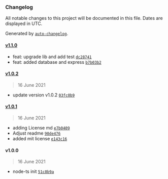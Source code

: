 ### Changelog

All notable changes to this project will be documented in this file. Dates are displayed in UTC.

Generated by [`auto-changelog`](https://github.com/CookPete/auto-changelog).

#### [v1.1.0](https://github.com/GiovanniMontenegro/node-ts-starter/compare/v1.0.2...v1.1.0)

- feat: upgrade lib and add test [`dc28741`](https://github.com/GiovanniMontenegro/node-ts-starter/commit/dc2874152f788deda92f342b1d074b9e72cc66b1)
- feat: added database and express [`b7b03b2`](https://github.com/GiovanniMontenegro/node-ts-starter/commit/b7b03b25349640cc23e141cd27d0b8f0e2698f81)

#### [v1.0.2](https://github.com/GiovanniMontenegro/node-ts-starter/compare/v1.0.1...v1.0.2)

> 16 June 2021

- update version v1.0.2 [`03fc0b9`](https://github.com/GiovanniMontenegro/node-ts-starter/commit/03fc0b90190072454f7c0a45bb1eed6b84682342)

#### [v1.0.1](https://github.com/GiovanniMontenegro/node-ts-starter/compare/v1.0.0...v1.0.1)

> 16 June 2021

- adding License md [`e7b0409`](https://github.com/GiovanniMontenegro/node-ts-starter/commit/e7b0409397bdde3e1605ec63e76add4c5ef15d52)
- Adjust readme [`90de476`](https://github.com/GiovanniMontenegro/node-ts-starter/commit/90de476d9e2a1b0f62131f21b6a8b24aa28f125e)
- added mit license [`e143c16`](https://github.com/GiovanniMontenegro/node-ts-starter/commit/e143c16fc963f7df96c9d4c576271484cc56e6b0)

#### v1.0.0

> 16 June 2021

- node-ts init [`51c8b9a`](https://github.com/GiovanniMontenegro/node-ts-starter/commit/51c8b9afacfd7983a0bebc4be2741998260d5d36)
